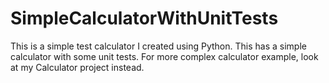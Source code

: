 # SimpleCalculatorWithUnitTests
 This is a simple test calculator I created using Python. This has a simple calculator with some unit tests. For more complex calculator example, look at my Calculator project instead.
